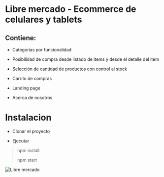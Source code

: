 # Libre mercado - Ecommerce de celulares y tablets

##  Contiene:

- Categorias por funcionalidad

- Posibilidad de compra desde listado de items y desde el detalle del item

- Selección de cantidad de productos con control al stock

- Carrito de compras

- Landing page

- Acerca de nosotros

# Instalacion

- Clonar el proyecto

- Ejecutar

> npm install
> 
> npm start

![Libre mercado](https://github.com/maxi1330/maxi_tienda/blob/main/public/images/libre_mercado_compra.gif)
